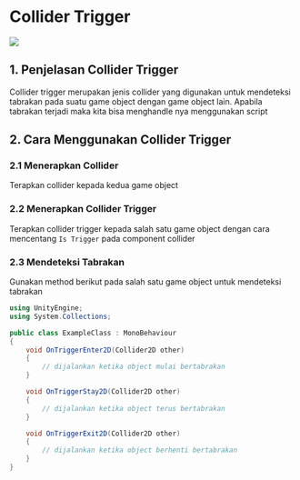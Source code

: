 # Collider Trigger

![](../.gitbook/assets/collider2d.png)

## 1. Penjelasan Collider Trigger

Collider trigger merupakan jenis collider yang digunakan untuk mendeteksi tabrakan pada suatu game object dengan game object lain. Apabila tabrakan terjadi maka kita bisa menghandle nya menggunakan script

## 2. Cara Menggunakan Collider Trigger

### 2.1 Menerapkan Collider

Terapkan collider kepada kedua game object

### 2.2 Menerapkan Collider Trigger

Terapkan collider trigger kepada salah satu game object dengan cara mencentang `Is Trigger` pada component collider

### 2.3 Mendeteksi Tabrakan

Gunakan method berikut pada salah satu game object untuk mendeteksi tabrakan

```csharp
using UnityEngine;
using System.Collections;

public class ExampleClass : MonoBehaviour
{
    void OnTriggerEnter2D(Collider2D other)
    {
        // dijalankan ketika object mulai bertabrakan
    }

    void OnTriggerStay2D(Collider2D other)
    {
        // dijalankan ketika object terus bertabrakan
    }

    void OnTriggerExit2D(Collider2D other)
    {
        // dijalankan ketika object berhenti bertabrakan
    }
}
```

